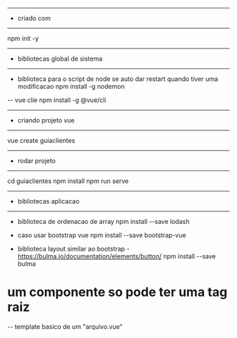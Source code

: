 --- ---------------------------------------------------
- criado com
--- ---------------------------------------------------
npm init -y

--- ---------------------------------------------------
- bibliotecas global de sistema
--- ---------------------------------------------------
- biblioteca para o script de node se auto dar restart quando tiver uma modificacao
 npm install -g nodemon 
  
 -- vue clie
 npm install -g @vue/cli
 
 --- ---------------------------------------------------
 - criando projeto vue
 --- ---------------------------------------------------
vue create guiaclientes

 --- ---------------------------------------------------
 - rodar projeto
 --- ---------------------------------------------------
 cd guiaclientes
 npm install
 npm run serve

 --- ---------------------------------------------------
 - bibliotecas aplicacao
 --- ---------------------------------------------------
 - biblioteca de ordenacao de array
 npm install --save lodash
 
 - caso usar bootstrap vue
 npm install --save bootstrap-vue
 
 - biblioteca layout similar ao bootstrap - https://bulma.io/documentation/elements/button/ 
  npm install --save bulma
 
 


# um componente so pode ter uma tag raiz

-- template basico de um "arquivo.vue"
<template>
    <div>
        
    </div>
</template>

<script>
    export default {
        
    }
</script>

<style>
    
</style>